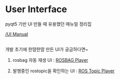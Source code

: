 # User Interface

pyqt5 기반 UI 만들 때 유용했던 매뉴얼 정리집

[/UI Manual](./UI%20Manual)

##

개발 초기에 한땀한땀 만든 UI가 궁금하다면~

1. rosbag 자동 재생 UI : [ROSBAG Player](./rosbag_player)

2. 발행중인 rostopic을 확인하는 UI : [ROS Topic Player](./rostopic_viewer)
